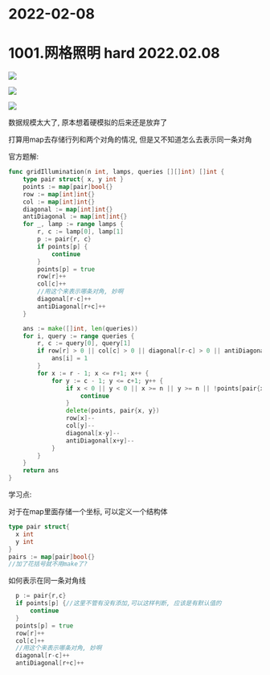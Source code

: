 # 2022-02-08


# 1001.网格照明  hard  2022.02.08

![](image\image.png "")

![](image\image_1.png "")

![](image\image_2.png "")

数据规模太大了, 原本想着硬模拟的后来还是放弃了

打算用map去存储行列和两个对角的情况, 但是又不知道怎么去表示同一条对角



官方题解:

```Go
func gridIllumination(n int, lamps, queries [][]int) []int {
    type pair struct{ x, y int }
    points := map[pair]bool{}
    row := map[int]int{}
    col := map[int]int{}
    diagonal := map[int]int{}
    antiDiagonal := map[int]int{}
    for _, lamp := range lamps {
        r, c := lamp[0], lamp[1]
        p := pair{r, c}
        if points[p] {
            continue
        }
        points[p] = true
        row[r]++
        col[c]++
        //用这个来表示哪条对角, 妙啊
        diagonal[r-c]++
        antiDiagonal[r+c]++
    }

    ans := make([]int, len(queries))
    for i, query := range queries {
        r, c := query[0], query[1]
        if row[r] > 0 || col[c] > 0 || diagonal[r-c] > 0 || antiDiagonal[r+c] > 0 {
            ans[i] = 1
        }
        for x := r - 1; x <= r+1; x++ {
            for y := c - 1; y <= c+1; y++ {
                if x < 0 || y < 0 || x >= n || y >= n || !points[pair{x, y}] {
                    continue
                }
                delete(points, pair{x, y})
                row[x]--
                col[y]--
                diagonal[x-y]--
                antiDiagonal[x+y]--
            }
        }
    }
    return ans
}
```




学习点: 

对于在map里面存储一个坐标, 可以定义一个结构体

```Go
type pair struct{
  x int
  y int
}
pairs := map[pair]bool{}
//加了花括号就不用make了?
```




如何表示在同一条对角线

```Go
  p := pair{r,c}
  if points[p] {//这里不管有没有添加,可以这样判断, 应该是有默认值的
      continue
  }
  points[p] = true
  row[r]++
  col[c]++
  //用这个来表示哪条对角, 妙啊
  diagonal[r-c]++
  antiDiagonal[r+c]++
```


